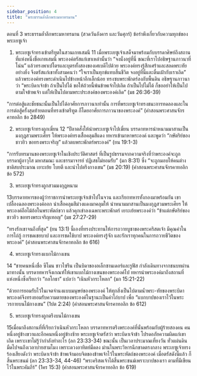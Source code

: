 ```yaml
---
sidebar_position: 4
title: "พระธรรมล้ำลึกพระมหาทรมาน"
---
```


ตอนที่ 3 พระธรรมล้ำลึกพระมหาทรมาน
(สวดวันอังคาร และวันศุกร์)
ข้อรำพึงเกี่ยวกับความทุกข์ของพระเยซูเจ้า

1. พระเยซูเจ้าทรงเข้าตรีทูตในสวนเกทเสมนี
11
เมื่อพระเยซูเจ้าเสด็จมาพร้อมกับบรรดาศิษย์ถึงสถานที่แห่งหนึ่งชื่อเกทเสมนี พระองค์ตรัสแก่เขาเหล่านั้นว่า “จงนั่งอยู่ที่นี่ ขณะที่เราไปอธิษฐานภาวนาที่โน่น”  แล้วทรงพาเปโตรและบุตรทั้งสองของเศเบดีไปด้วย พระองค์ทรงรู้สึกเศร้าและสลดพระทัยอย่างยิ่ง  จึงตรัสแก่เขาทั้งสามคนว่า “ใจเราเป็นทุกข์แทบสิ้นชีวิต  จงอยู่ที่นี่และตื่นเฝ้ากับเราเถิด”  แล้วพระองค์ทรงพระดำเนินไปข้างหน้าอีกเล็กน้อย ทรงซบพระพักตร์ลงกับพื้นดิน อธิษฐานภาวนาว่า “พระบิดาเจ้าข้า ถ้าเป็นไปได้ ขอให้ถ้วยนี้พ้นข้าพเจ้าไปเถิด ถ้าเป็นไปไม่ได้ ก็ขออย่าให้เป็นไปตามใจข้าพเจ้า แต่ให้เป็นไปตามพระประสงค์ของพระองค์เถิด” (มธ 26:36-39)

“การต่อสู้และชัยชนะนั้นเป็นไปได้อาศัยการภาวนาเท่านั้น การที่พระเยซูเจ้าทรงชนะการทดลองและในการต่อสู้ครั้งสุดท้ายตอนที่ทรงเข้าตรีทูต ก็โดยอาศัยการภาวนาของพระองค์” (คำสอนพระศาสนจักรคาทอลิก ข้อ 2849)


2. พระเยซูเจ้าทรงถูกเฆี่ยน
12
“ปีลาตสั่งให้นำพระเยซูเจ้าไปเฆี่ยน บรรดาทหารนำหนามมาสานเป็นมงกุฎสวมพระเศียร ให้พระองค์ทรงเสื้อคลุมสีแดง ทหารเข้ามาหาพระองค์ และพูดว่า “กษัตริย์ของชาวยิว ขอทรงพระเจริญ” แล้วตบพระพักตร์พระองค์” (ยน 19:1-3)

“การรับทรมานของพระเยซูเจ้าในเชิงประวัติศาสตร์ ที่เป็นรูปธรรมจากความจริงที่ว่าพระองค์จะถูกบรรดาผู้อาวุโส มหาสมณะ และธรรมาจารย์ ปฏิเสธไม่ยอมรับ” (มก 8:31) ซึ่ง “จะถูกมอบให้คนต่างชาติสบประมาณ เยาะเย้ย โบยตี และนำไปตรึงกางเขน” (มธ 20:19)    (คำสอนพระศาสนจักรคาทอลิก ข้อ 572)

3. พระเยซูเจ้าทรงถูกสวมมงกุฎหนาม

13บรรดาทหารของผู้ว่าราชการนำพระเยซูเจ้าเข้าไปในจวน และเรียกทหารทั้งกองมาพร้อมกัน เขาเปลื้องฉลองพระองค์ออก นำเสื้อคลุมสีม่วงแดงมาคลุมให้ นำหนามมาสานเป็นมงกุฎสวมพระเศียร ให้พระองค์ถือไม้อ้อในพระหัตถ์ขวา แล้วคุกเข่าลงเฉพาะพระพักตร์ เยาะเย้ยพระองค์ว่า “ข้าแต่กษัตริย์ของชาวยิว ขอทรงพระเจริญเทอญ” (มธ 27:27-29)

“ทรงรักเขาจนถึงที่สุด” (ยน 13:1) นี้เองที่ทรงประทานให้การถวายบูชาของพระคริสตเจ้า มีคุณค่าในการไถ่กู้ การชดเชยบาป และการชดใช้บาป     พระองค์ทรงรู้จัก และรักเราทุกคนในการถวายชีวิตของพระองค์” (คำสอนพระศาสนจักรคาทอลิก ข้อ 616)

4. พระเยซูเจ้าทรงแบกไม้กางเขน

14 “ชายคนหนึ่งชื่อ ซีโมน ชาวไซรีน เป็นบิดาของอเล็กซานเดอร์และรูฟัส  กำลังเดินทางจากชนบทผ่านมาทางนั้น บรรดาทหารจึงเกณฑ์ให้เขาแบกไม้กางเขนของพระองค์ไป  ทหารนำพระองค์มาถึงสถานที่แห่งหนึ่งซึ่งเรียกว่า “กลโกธา” แปลว่า “เนินหัวกระโหลก”
(มก 15:21-22)

“ด้วยการยอมรับไว้ในเจตจำนงแบบมนุษย์ของพระองค์ ให้ทุกสิ่งเป็นไปตามน้ำพระ-ทัยของพระบิดา พระองค์จึงทรงยอมรับความตายของพระองค์ในฐานะเป็นค่าไถ่บาป เพื่อ “แบกบาปของเราไว้ในพระวรกายบนไม้กางเขน” (1ปต 2:24) (คำสอนพระศาสนจักรคาทอลิก ข้อ 612)


5. พระเยซูเจ้าทรงถูกตรึงบนไม้กางเขน

15เมื่อมาถึงสถานที่ที่เรียกว่าเนินหัวกระโหลก  บรรดาทหารตรึงพระองค์ที่นั่นพร้อมกับผู้ร้ายสองคน คนหนึ่งอยู่ข้างขวาและอีกคนหนึ่งอยู่ข้างซ้าย  พระเยซูเจ้าตรัสว่า พระบิดาเจ้าข้า โปรดอภัยความผิดแก่เขาเถิด เพราะเขาไม่รู้ว่ากำลังทำอะไร (ลก 23:33-34)
ขณะนั้น เป็นเวลาประมาณเที่ยงวัน ทั่วแผ่นดินมืดไปจนถึงเวลาบ่ายสามโมง  เพราะดวงอาทิตย์มืดลง ม่านในพระวิหารฉีกขาดตรงกลาง  พระเยซูเจ้าทรงร้องเสียงดังว่า พระบิดาเจ้าข้า ข้าพเจ้ามอบจิตของข้าพเจ้าไว้ในพระหัตถ์ของพระองค์ เมื่อตรัสดังนี้แล้ว ก็สิ้นพระชนม์ (ลก 23:33-34, 44-46)
“พระคริสตเจ้าได้สิ้นพระชนม์เพราะบาปของเรา ตามที่มีเขียนไว้ในพระคัมภีร์”
(1คร 15:3) (คำสอนพระศาสนจักรคาทอลิก ข้อ 619)
